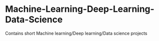 # Machine-Learning-Deep-Learning-Data-Science
Contains short Machine learning/Deep learning/Data science projects 
